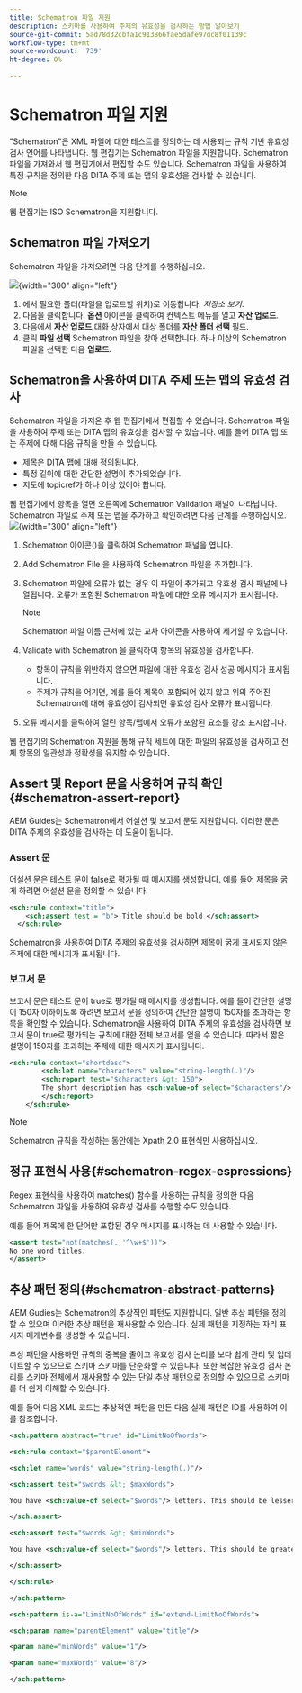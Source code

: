 ```yaml
---
title: Schematron 파일 지원
description: 스키마를 사용하여 주제의 유효성을 검사하는 방법 알아보기
source-git-commit: 5ad78d32cbfa1c913866fae5dafe97dc8f01139c
workflow-type: tm+mt
source-wordcount: '739'
ht-degree: 0%

---
```



# Schematron 파일 지원

&quot;Schematron&quot;은 XML 파일에 대한 테스트를 정의하는 데 사용되는 규칙 기반 유효성 검사 언어를 나타냅니다. 웹 편집기는 Schematron 파일을 지원합니다. Schematron 파일을 가져와서 웹 편집기에서 편집할 수도 있습니다. Schematron 파일을 사용하여 특정 규칙을 정의한 다음 DITA 주제 또는 맵의 유효성을 검사할 수 있습니다.

>[!NOTE]
>
> 웹 편집기는 ISO Schematron을 지원합니다.


## Schematron 파일 가져오기

Schematron 파일을 가져오려면 다음 단계를 수행하십시오.

![](images/scematron-panel-add.png){width="300" align="left"}

1. 에서 필요한 폴더(파일을 업로드할 위치)로 이동합니다. *저장소 보기*.
1. 다음을 클릭합니다. **옵션** 아이콘을 클릭하여 컨텍스트 메뉴를 열고 **자산 업로드**.
1. 다음에서 **자산 업로드** 대화 상자에서 대상 폴더를 **자산 폴더 선택** 필드.
1. 클릭 **파일 선택** Schematron 파일을 찾아 선택합니다. 하나 이상의 Schematron 파일을 선택한 다음 **업로드**.

## Schematron을 사용하여 DITA 주제 또는 맵의 유효성 검사

Schematron 파일을 가져온 후 웹 편집기에서 편집할 수 있습니다. Schematron 파일을 사용하여 주제 또는 DITA 맵의 유효성을 검사할 수 있습니다. 예를 들어 DITA 맵 또는 주제에 대해 다음 규칙을 만들 수 있습니다.

* 제목은 DITA 맵에 대해 정의됩니다.
* 특정 길이에 대한 간단한 설명이 추가되었습니다.
* 지도에 topicref가 하나 이상 있어야 합니다.

웹 편집기에서 항목을 열면 오른쪽에 Schematron Validation 패널이 나타납니다. Schematron 파일로 주제 또는 맵을 추가하고 확인하려면 다음 단계를 수행하십시오.
![](images/schematron-validate.png){width="300" align="left"}

1. Schematron 아이콘()을 클릭하여 Schematron 패널을 엽니다.
1. Add Schematron File 을 사용하여 Schematron 파일을 추가합니다.
1. Schematron 파일에 오류가 없는 경우 이 파일이 추가되고 유효성 검사 패널에 나열됩니다. 오류가 포함된 Schematron 파일에 대한 오류 메시지가 표시됩니다.
   >[!NOTE]
   >
   >Schematron 파일 이름 근처에 있는 교차 아이콘을 사용하여 제거할 수 있습니다.
1. Validate with Schematron 을 클릭하여 항목의 유효성을 검사합니다.

   * 항목이 규칙을 위반하지 않으면 파일에 대한 유효성 검사 성공 메시지가 표시됩니다.
   * 주제가 규칙을 어기면, 예를 들어 제목이 포함되어 있지 않고 위의 주어진 Schematron에 대해 유효성이 검사되면 유효성 검사 오류가 표시됩니다.

1. 오류 메시지를 클릭하여 열린 항목/맵에서 오류가 포함된 요소를 강조 표시합니다.

웹 편집기의 Schematron 지원을 통해 규칙 세트에 대한 파일의 유효성을 검사하고 전체 항목의 일관성과 정확성을 유지할 수 있습니다.

## Assert 및 Report 문을 사용하여 규칙 확인{#schematron-assert-report}

AEM Guides는 Schematron에서 어설션 및 보고서 문도 지원합니다. 이러한 문은 DITA 주제의 유효성을 검사하는 데 도움이 됩니다.

### Assert 문

어설션 문은 테스트 문이 false로 평가될 때 메시지를 생성합니다. 예를 들어 제목을 굵게 하려면 어설션 문을 정의할 수 있습니다.

```XML
<sch:rule context="title"> 
    <sch:assert test = "b"> Title should be bold </sch:assert>
  </sch:rule>
```

Schematron을 사용하여 DITA 주제의 유효성을 검사하면 제목이 굵게 표시되지 않은 주제에 대한 메시지가 표시됩니다.

### 보고서 문

보고서 문은 테스트 문이 true로 평가될 때 메시지를 생성합니다. 예를 들어 간단한 설명이 150자 이하이도록 하려면 보고서 문을 정의하여 간단한 설명이 150자를 초과하는 항목을 확인할 수 있습니다.
Schematron을 사용하여 DITA 주제의 유효성을 검사하면 보고서 문이 true로 평가되는 규칙에 대한 전체 보고서를 얻을 수 있습니다. 따라서 짧은 설명이 150자를 초과하는 주제에 대한 메시지가 표시됩니다.


```XML
<sch:rule context="shortdesc"> 
        <sch:let name="characters" value="string-length(.)"/> 
        <sch:report test="$characters &gt; 150">  
        The short description has <sch:value-of select="$characters"/> characters. It should contain more than 150 characters.      
        </sch:report>   
    </sch:rule> 
```

>[!NOTE]
>
> Schematron 규칙을 작성하는 동안에는 Xpath 2.0 표현식만 사용하십시오.

## 정규 표현식 사용{#schematron-regex-espressions}

Regex 표현식을 사용하여 matches() 함수를 사용하는 규칙을 정의한 다음 Schematron 파일을 사용하여 유효성 검사를 수행할 수도 있습니다.

예를 들어 제목에 한 단어만 포함된 경우 메시지를 표시하는 데 사용할 수 있습니다.

```XML
<assert test="not(matches(.,'^\w+$'))"> 
No one word titles.
</assert>  
```


## 추상 패턴 정의{#schematron-abstract-patterns}

AEM Gudies는 Schematron의 추상적인 패턴도 지원합니다. 일반 추상 패턴을 정의할 수 있으며 이러한 추상 패턴을 재사용할 수 있습니다.  실제 패턴을 지정하는 자리 표시자 매개변수를 생성할 수 있습니다.


추상 패턴을 사용하면 규칙의 중복을 줄이고 유효성 검사 논리를 보다 쉽게 관리 및 업데이트할 수 있으므로 스키마 스키마를 단순화할 수 있습니다. 또한 복잡한 유효성 검사 논리를 스키마 전체에서 재사용할 수 있는 단일 추상 패턴으로 정의할 수 있으므로 스키마를 더 쉽게 이해할 수 있습니다.


예를 들어 다음 XML 코드는 추상적인 패턴을 만든 다음 실제 패턴은 ID를 사용하여 이를 참조합니다.

```XML
<sch:pattern abstract="true" id="LimitNoOfWords"> 

<sch:rule context="$parentElement"> 

<sch:let name="words" value="string-length(.)"/> 

<sch:assert test="$words &lt; $maxWords"> 

You have <sch:value-of select="$words"/> letters. This should be lesser than <sch:value-of select="$maxWords"/>. 

</sch:assert>  

<sch:assert test="$words &gt; $minWords"> 

You have <sch:value-of select="$words"/> letters. This should be greater than <sch:value-of select="$minWords"/>. 

</sch:assert>  

</sch:rule> 

</sch:pattern> 

<sch:pattern is-a="LimitNoOfWords" id="extend-LimitNoOfWords"> 

<sch:param name="parentElement" value="title"/> 

<param name="minWords" value="1"/> 

<param name="maxWords" value="8"/> 

</sch:pattern> 
```







